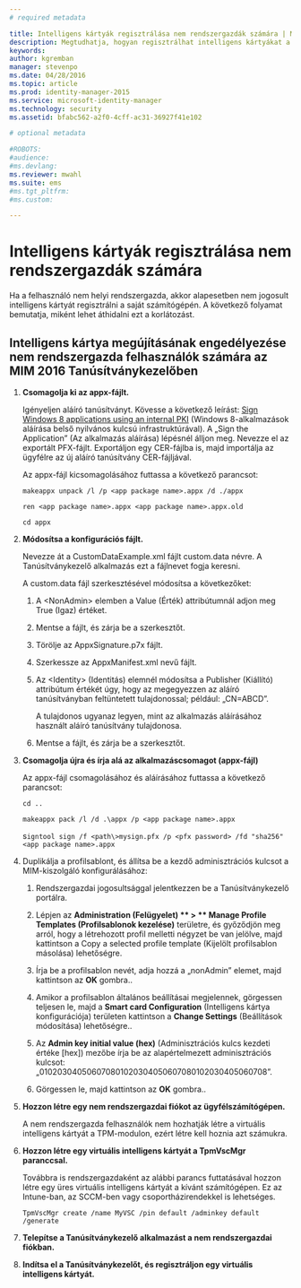 ```yaml
---
# required metadata

title: Intelligens kártyák regisztrálása nem rendszergazdák számára | Microsoft Identity Manager
description: Megtudhatja, hogyan regisztrálhat intelligens kártyákat a számítógépükhöz rendszergazdai hozzáféréssel nem rendelkező felhasználók számára, hogy használhassák a Tanúsítványkezelőt.
keywords:
author: kgremban
manager: stevenpo
ms.date: 04/28/2016
ms.topic: article
ms.prod: identity-manager-2015
ms.service: microsoft-identity-manager
ms.technology: security
ms.assetid: bfabc562-a2f0-4cff-ac31-36927f41e102

# optional metadata

#ROBOTS:
#audience:
#ms.devlang:
ms.reviewer: mwahl
ms.suite: ems
#ms.tgt_pltfrm:
#ms.custom:

---
```


# Intelligens kártyák regisztrálása nem rendszergazdák számára
Ha a felhasználó nem helyi rendszergazda, akkor alapesetben nem jogosult intelligens kártyát regisztrálni a saját számítógépén. A következő folyamat bemutatja, miként lehet áthidalni ezt a korlátozást.

## Intelligens kártya megújításának engedélyezése nem rendszergazda felhasználók számára az MIM 2016 Tanúsítványkezelőben

1.  **Csomagolja ki az appx-fájlt.**

    Igényeljen aláíró tanúsítványt. Kövesse a következő leírást: [Sign Windows 8 applications using an internal PKI](http://blogs.technet.com/b/deploymentguys/archive/2013/06/14/signing-windows-8-applications-using-an-internal-pki.aspx) (Windows 8-alkalmazások aláírása belső nyilvános kulcsú infrastruktúrával). A „Sign the Application” (Az alkalmazás aláírása) lépésnél álljon meg. Nevezze el az exportált PFX-fájlt. Exportáljon egy CER-fájlba is, majd importálja az ügyfélre az új aláíró tanúsítvány CER-fájljával.

    Az appx-fájl kicsomagolásához futtassa a következő parancsot:

    `makeappx unpack /l /p <app package name>.appx /d ./appx`

    `ren <app package name>.appx <app package name>.appx.old`

    `cd appx`

2.  **Módosítsa a konfigurációs fájlt.**

    Nevezze át a CustomDataExample.xml fájlt custom.data névre. A Tanúsítványkezelő alkalmazás ezt a fájlnevet fogja keresni.

    A custom.data fájl szerkesztésével módosítsa a következőket:

    1.  A &lt;NonAdmin&gt; elemben a Value (Érték) attribútumnál adjon meg True (Igaz) értéket.

    2.  Mentse a fájlt, és zárja be a szerkesztőt.

    3.  Törölje az AppxSignature.p7x fájlt.

    4.  Szerkessze az AppxManifest.xml nevű fájlt.

    5.  Az &lt;Identity&gt; (Identitás) elemnél módosítsa a Publisher (Kiállító) attribútum értékét úgy, hogy az megegyezzen az aláíró tanúsítványban feltüntetett tulajdonossal; például: „CN=ABCD”.

        A tulajdonos ugyanaz legyen, mint az alkalmazás aláírásához használt aláíró tanúsítvány tulajdonosa.

    6.  Mentse a fájlt, és zárja be a szerkesztőt.

3.  **Csomagolja újra és írja alá az alkalmazáscsomagot (appx-fájl)**

    Az appx-fájl csomagolásához és aláírásához futtassa a következő parancsot:

    `cd ..`

    `makeappx pack /l /d .\appx /p <app package name>.appx`

    s`igntool sign /f <path\>mysign.pfx /p <pfx password> /fd "sha256" <app package name>.appx`

4.  Duplikálja a profilsablont, és állítsa be a kezdő adminisztrációs kulcsot a MIM-kiszolgáló konfigurálásához:

    1.  Rendszergazdai jogosultsággal jelentkezzen be a Tanúsítványkezelő portálra.

    2.  Lépjen az **Administration (Felügyelet) ** &gt; ** Manage Profile Templates (Profilsablonok kezelése)** területre, és győződjön meg arról, hogy a létrehozott profil melletti négyzet be van jelölve, majd kattintson a Copy a selected profile template (Kijelölt profilsablon másolása) lehetőségre.

    3.  Írja be a profilsablon nevét, adja hozzá a „nonAdmin” elemet, majd kattintson az **OK** gombra..

    4.  Amikor a profilsablon általános beállításai megjelennek, görgessen teljesen le, majd a **Smart card Configuration** (Intelligens kártya konfigurációja) területen kattintson a **Change Settings** (Beállítások módosítása) lehetőségre..

    5.  Az **Admin key initial value (hex)** (Adminisztrációs kulcs kezdeti értéke [hex]) mezőbe írja be az alapértelmezett adminisztrációs kulcsot: „010203040506070801020304050607080102030405060708”.

    6.  Görgessen le, majd kattintson az **OK** gombra..

5.  **Hozzon létre egy nem rendszergazdai fiókot az ügyfélszámítógépen.**

    A nem rendszergazda felhasználók nem hozhatják létre a virtuális intelligens kártyát a TPM-modulon, ezért létre kell hoznia azt számukra.

6.  **Hozzon létre egy virtuális intelligens kártyát a TpmVscMgr paranccsal.**

    Továbbra is rendszergazdaként az alábbi parancs futtatásával hozzon létre egy üres virtuális intelligens kártyát a kívánt számítógépen. Ez az Intune-ban, az SCCM-ben vagy csoportházirendekkel is lehetséges.

    `TpmVscMgr create /name MyVSC /pin default /adminkey default /generate`

7.  **Telepítse a Tanúsítványkezelő alkalmazást a nem rendszergazdai fiókban.**

8.  **Indítsa el a Tanúsítványkezelőt, és regisztráljon egy virtuális intelligens kártyát.**


<!--HONumber=Apr16_HO4-->


